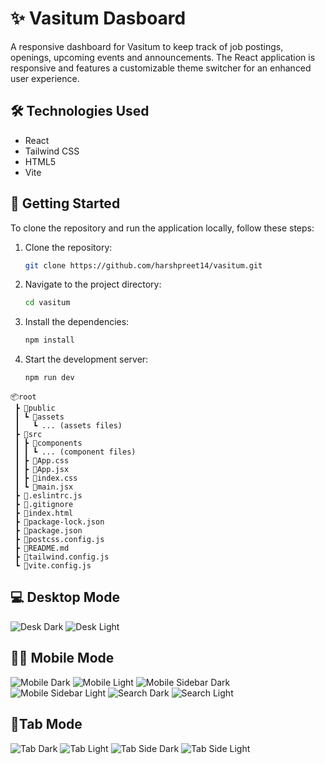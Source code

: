 # ✨ Vasitum Dasboard

A responsive dashboard for Vasitum to keep track of job postings, openings, upcoming events and announcements. The React application is responsive and features a customizable theme switcher for an enhanced user experience.

## 🛠️ Technologies Used

- React
- Tailwind CSS
- HTML5
- Vite

## 📌 Getting Started

To clone the repository and run the application locally, follow these steps:

1. Clone the repository:
   ```sh
   git clone https://github.com/harshpreet14/vasitum.git

2. Navigate to the project directory:
   ```sh
   cd vasitum
   
3. Install the dependencies:
   ```sh
   npm install


4. Start the development server:
   ```sh
   npm run dev

```plaintext
📦root
 ┣ 📂public
 ┃ ┗ 📂assets
 ┃   ┗ ... (assets files)
 ┣ 📂src
 ┃ ┣ 📂components
 ┃ ┃ ┗ ... (component files)
 ┃ ┣ 📜App.css
 ┃ ┣ 📜App.jsx
 ┃ ┣ 📜index.css
 ┃ ┗ 📜main.jsx
 ┣ 📜.eslintrc.js
 ┣ 📜.gitignore
 ┣ 📜index.html
 ┣ 📜package-lock.json
 ┣ 📜package.json
 ┣ 📜postcss.config.js
 ┣ 📜README.md
 ┣ 📜tailwind.config.js
 ┗ 📜vite.config.js
```
## 💻 Desktop Mode
![Desk Dark](public/desk-dark.png)
![Desk Light](public/desk-light.png)

## 🤳🏾 Mobile Mode
![Mobile Dark](public/mobile-dark.png)
![Mobile Light](public/mobile-light.png)
![Mobile Sidebar Dark](public/mob-sidebar-dark.png)
![Mobile Sidebar Light](public/mob-sidebar-light.png)
![Search Dark](public/search-dark.png)
![Search Light](public/search-light.png)

## 📱Tab Mode
![Tab Dark](public/tab-dark.png)
![Tab Light](public/tab-light.png)
![Tab Side Dark](public/tab-side-dark.png)
![Tab Side Light](public/tab-side-light.png)

